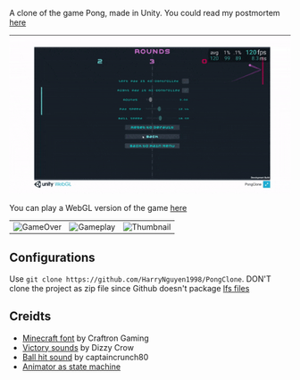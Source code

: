 A clone of the game Pong, made in Unity. You could read my postmortem [here](https://harrynguyen1998.github.io/blog/pong)

![](Images/gameplay-preview.gif)

You can play a WebGL version of the game [here](https://harrynguyen.itch.io/pong-clone)

<table><tr>
<td> <img src="Images/GameOver.png" alt="GameOver" style="width: 250px;"/> </td>
<td> <img src="Images/Gameplay.png" alt="Gameplay" style="width: 250px;"/> </td>
<td> <img src="Images/Thumbnail.png" alt="Thumbnail" style="width: 250px;"/> </td>
</tr></table>


## Configurations
Use `git clone https://github.com/HarryNguyen1998/PongClone`. DON'T clone the project as zip file
since Github doesn't package [lfs files](https://github.com/lgsvl/simulator/issues/502)

## Creidts
- [Minecraft font](https://www.dafont.com/minecraft.font) by Craftron Gaming
- [Victory sounds](https://opengameart.org/content/8-bit-sound-fx) by Dizzy Crow
- [Ball hit sound](https://opengameart.org/content/3-ping-pong-sounds-8-bit-style) by captaincrunch80
- [Animator as state machine](https://github.com/lumpn/gamedev-workshop/tree/master/StateMachines)


